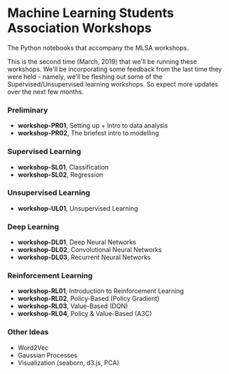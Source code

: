# Machine Learning Students Association Workshops

The Python notebooks that accompany the MLSA workshops.

This is the second time (March, 2019) that we'll be running these workshops. We'll be incorporating some feedback from the last time they were held - namely, we'll be fleshing out some of the Supervised/Unsupervised learning workshops. So expect more updates over the next few months.

### Preliminary
* **workshop-PR01**, Setting up + Intro to data analysis
* **workshop-PR02**, The briefest intro to modelling

### Supervised Learning
* **workshop-SL01**, Classification
* **workshop-SL02**, Regression

### Unsupervised Learning
* **workshop-UL01**, Unsupervised Learning

### Deep Learning
* **workshop-DL01**, Deep Neural Networks
* **workshop-DL02**, Convolutional Neural Networks
* **workshop-DL03**, Recurrent Neural Networks

### Reinforcement Learning
* **workshop-RL01**, Introduction to Reinforcement Learning
* **workshop-RL02**, Policy-Based (Policy Gradient)
* **workshop-RL03**, Value-Based (DQN)
* **workshop-RL04**, Policy & Value-Based (A3C)

### Other Ideas 
* Word2Vec
* Gaussian Processes
* Visualization (seaborn, d3.js, PCA)
